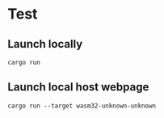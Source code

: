 # Test

## Launch locally
`cargo run`

## Launch local host webpage
`cargo run --target wasm32-unknown-unknown`